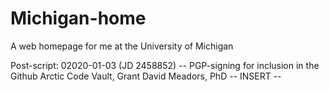 Michigan-home
=============

A web homepage for me at the University of Michigan

Post-script:
02020-01-03 (JD 2458852) --
PGP-signing for inclusion in the
Github Arctic Code Vault,
Grant David Meadors, PhD
-- INSERT --              
